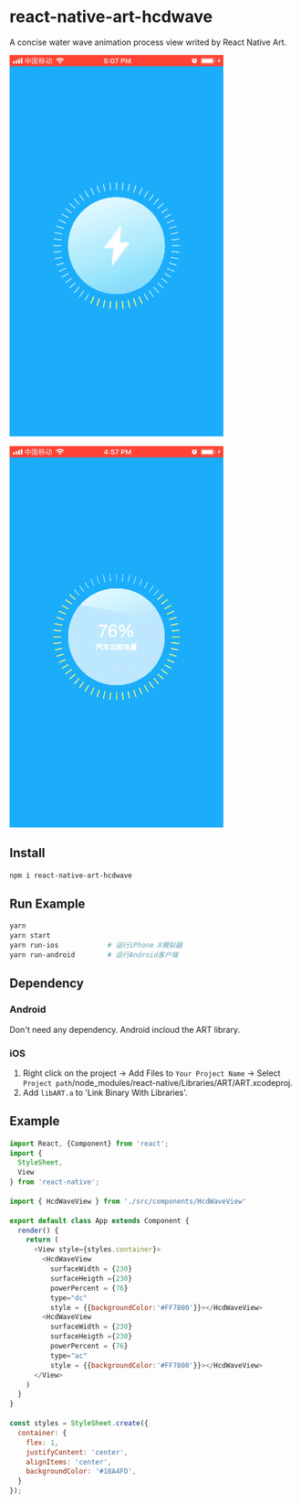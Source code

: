 # react-native-art-hcdwave
A concise water wave animation process view writed by React Native Art.

![Example 1](https://github.com/Jvaeyhcd/react-native-art-wave/blob/master/gif/ac.gif?raw=true)

![Example 2](https://github.com/Jvaeyhcd/react-native-art-wave/blob/master/gif/dc.gif?raw=true)

## Install
``` bash
npm i react-native-art-hcdwave
```

## Run Example

``` bash
yarn
yarn start
yarn run-ios            # 运行iPhone X模拟器
yarn run-android        # 运行Android客户端
```

## Dependency

### Android

Don't need any dependency. Android incloud the ART library.

### iOS

1. Right click on the project -> Add Files to `Your Project Name` -> Select `Project path`/node_modules/react-native/Libraries/ART/ART.xcodeproj.
2. Add `libART.a` to 'Link Binary With Libraries'.

## Example
``` javascript
import React, {Component} from 'react';
import {
  StyleSheet, 
  View
} from 'react-native';

import { HcdWaveView } from './src/components/HcdWaveView'

export default class App extends Component {
  render() {
    return (
      <View style={styles.container}>
        <HcdWaveView
          surfaceWidth = {230} 
          surfaceHeigth ={230}
          powerPercent = {76}
          type="dc"
          style = {{backgroundColor:'#FF7800'}}></HcdWaveView>
        <HcdWaveView
          surfaceWidth = {230} 
          surfaceHeigth ={230}
          powerPercent = {76}
          type="ac"
          style = {{backgroundColor:'#FF7800'}}></HcdWaveView>
      </View>
    )
  }
}

const styles = StyleSheet.create({
  container: {
    flex: 1,
    justifyContent: 'center',
    alignItems: 'center',
    backgroundColor: '#18A4FD',
  }
});
```


